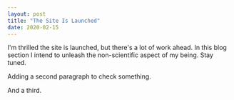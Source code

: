 ```yaml
---
layout: post
title: "The Site Is Launched"
date: 2020-02-15
---
```


I'm thrilled the site is launched, but there's a lot of work ahead. In this blog section I intend to unleash the non-scientific
aspect of my being. Stay tuned.

Adding a second paragraph to check something.

And a third.
